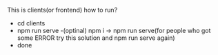 This is clients(or frontend)
how to run?
- cd clients
- npm run serve
-(optinal) npm i -> npm run serve(for people who got some ERROR try this solution and npm run serve again)
- done
